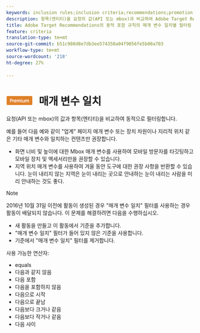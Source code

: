 ```yaml
---
keywords: inclusion rules;inclusion criteria;recommendations;promotion;promotions;dynamic filtering;dynamic;parameter matching
description: 항목(엔티티)을 요청의 값(API 또는 mbox)과 비교하여 Adobe Target Recommendations에서 동적으로 필터링합니다.
title: Adobe Target Recommendations의 동적 포함 규칙의 매개 변수 일치별 필터링
feature: criteria
translation-type: tm+mt
source-git-commit: b51c980d8e7db3ee574350a04f9056fe5b00a703
workflow-type: tm+mt
source-wordcount: '218'
ht-degree: 27%

---
```



# ![PREMIUM](/help/assets/premium.png) 매개 변수 일치

요청(API 또는 mbox)의 값과 항목(엔티티)을 비교하여 동적으로 필터링합니다.

예를 들어 다음 예와 같이 &quot;업계&quot; 페이지 매개 변수 또는 장치 차원이나 지리적 위치 같은 기타 매개 변수와 일치하는 컨텐츠만 권장합니다.

* 화면 너비 및 높이에 대한 Mbox 매개 변수를 사용하여 모바일 방문자를 타깃팅하고 모바일 장치 및 액세서리만을 권장할 수 있습니다.
* 지역 위치 매개 변수를 사용하여 겨울 동안 도구에 대한 권장 사항을 반환할 수 있습니다. 눈이 내리지 않는 지역은 눈이 내리는 곳으로 안내하는 눈이 내리는 사람을 미리 안내하는 것도 좋다.

>[!NOTE]
>
>2016년 10월 31일 이전에 활동이 생성된 경우 &quot;매개 변수 일치&quot; 필터를 사용하는 경우 활동이 배달되지 않습니다. 이 문제를 해결하려면 다음을 수행하십시오.
>
>* 새 활동을 만들고 이 활동에서 기준을 추가합니다.
>* &quot;매개 변수 일치&quot; 필터가 들어 있지 않은 기준을 사용합니다.
>* 기준에서 &quot;매개 변수 일치&quot; 필터를 제거합니다.


사용 가능한 연산자:

* equals
* 다음과 같지 않음
* 다음 포함
* 다음을 포함하지 않음
* 다음으로 시작
* 다음으로 끝남
* 다음보다 크거나 같음
* 다음보다 작거나 같음
* 다음 사이